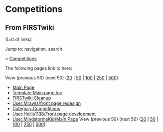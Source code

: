 # Competitions

## From FIRSTwiki

(List of links)

Jump to: navigation, search

< [Competitions](/index.php?title=Competitions&redirect=no "Competitions")

The following pages link to here:

View (previous 50) (next 50) ([20](/index.php?title=Special:Whatlinkshere/Competitions&limit=20&from=0 "Special:Whatlinkshere/Competitions") | [50](/index.php?title=Special:Whatlinkshere/Competitions&limit=50&from=0 "Special:Whatlinkshere/Competitions") | [100](/index.php?title=Special:Whatlinkshere/Competitions&limit=100&from=0 "Special:Whatlinkshere/Competitions") | [250](/index.php?title=Special:Whatlinkshere/Competitions&limit=250&from=0 "Special:Whatlinkshere/Competitions") | [500](/index.php?title=Special:Whatlinkshere/Competitions&limit=500&from=0 "Special:Whatlinkshere/Competitions")).

- [Main Page](Main_Page "Main Page")
- [Template:Main page toc](Template:Main_page_toc "Template:Main page toc")
- [FIRSTwiki:Cleanup](FIRSTwiki:Cleanup "FIRSTwiki:Cleanup")
- [User:Mrawls/front page redesign](User:Mrawls/front_page_redesign "User:Mrawls/front page redesign")
- [Category:Competitions](Category:Competitions "Category:Competitions")
- [User:Hollis1138/Front page development](User:Hollis1138/Front_page_development "User:Hollis1138/Front page development")
- [User:MindstormsKid/Main Page](User:MindstormsKid/Main_Page "User:MindstormsKid/Main Page") View (previous 50) (next 50) ([20](/index.php?title=Special:Whatlinkshere/Competitions&limit=20&from=0 "Special:Whatlinkshere/Competitions") | [50](/index.php?title=Special:Whatlinkshere/Competitions&limit=50&from=0 "Special:Whatlinkshere/Competitions") | [100](/index.php?title=Special:Whatlinkshere/Competitions&limit=100&from=0 "Special:Whatlinkshere/Competitions") | [250](/index.php?title=Special:Whatlinkshere/Competitions&limit=250&from=0 "Special:Whatlinkshere/Competitions") | [500](/index.php?title=Special:Whatlinkshere/Competitions&limit=500&from=0 "Special:Whatlinkshere/Competitions")).
